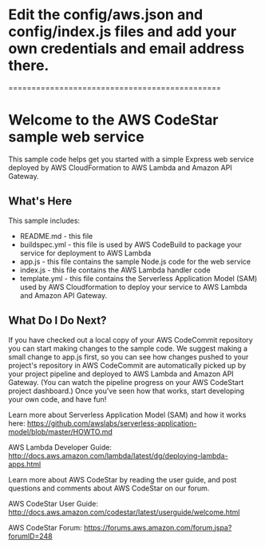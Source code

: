 
# Edit the config/aws.json and config/index.js files and add your own credentials and email address there.

==============================================


Welcome to the AWS CodeStar sample web service
==============================================

This sample code helps get you started with a simple Express web service
deployed by AWS CloudFormation to AWS Lambda and Amazon API Gateway.

What's Here
-----------

This sample includes:

* README.md - this file
* buildspec.yml - this file is used by AWS CodeBuild to package your
  service for deployment to AWS Lambda
* app.js - this file contains the sample Node.js code for the web service
* index.js - this file contains the AWS Lambda handler code
* template.yml - this file contains the Serverless Application Model (SAM) used
  by AWS Cloudformation to deploy your service to AWS Lambda and Amazon API
  Gateway.


What Do I Do Next?
------------------

If you have checked out a local copy of your AWS CodeCommit repository you can
start making changes to the sample code.  We suggest making a small change to
app.js first, so you can see how changes pushed to your project's repository
in AWS CodeCommit are automatically picked up by your project pipeline and
deployed to AWS Lambda and Amazon API Gateway.  (You can watch the pipeline
progress on your AWS CodeStart project dashboard.)  Once you've seen how that
works, start developing your own code, and have fun!

Learn more about Serverless Application Model (SAM) and how it works here:
https://github.com/awslabs/serverless-application-model/blob/master/HOWTO.md

AWS Lambda Developer Guide:
http://docs.aws.amazon.com/lambda/latest/dg/deploying-lambda-apps.html

Learn more about AWS CodeStar by reading the user guide, and post questions and
comments about AWS CodeStar on our forum.

AWS CodeStar User Guide:
http://docs.aws.amazon.com/codestar/latest/userguide/welcome.html

AWS CodeStar Forum: https://forums.aws.amazon.com/forum.jspa?forumID=248

